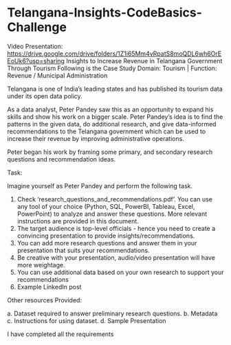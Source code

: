 # Telangana-Insights-CodeBasics-Challenge
Video Presentation: https://drive.google.com/drive/folders/1Z1i65Mm4vRpatS8moQDL6wh6OrEEoUk6?usp=sharing
Insights to Increase Revenue in Telangana Government Through Tourism
Following is the Case Study
Domain:  Tourism | Function: Revenue / Municipal Administration

Telangana is one of India’s leading states and has published its tourism data under its open data policy.

As a data analyst, Peter Pandey saw this as an opportunity to expand his skills and show his work on a bigger scale. Peter Pandey’s idea is to find the patterns in the given data, do additional research, and give data-informed recommendations to the Telangana government which can be used to increase their revenue by improving administrative operations.
 
Peter began his work by framing some primary, and secondary research questions and recommendation ideas.

Task:

Imagine yourself as Peter Pandey and perform the following task.

1.    Check ‘research_questions_and_recommendations.pdf’. You can use any tool of your choice (Python, SQL, PowerBI, Tableau, Excel, PowerPoint) to analyze and answer these questions. More relevant instructions are provided in this document.
2.    The target audience is top-level officials - hence you need to create a convincing presentation to provide insights/recommendations.
3.    You can add more research questions and answer them in your presentation that suits your recommendations.
4.    Be creative with your presentation, audio/video presentation will have more weightage.
5.    You can use additional data based on your own research to support your recommendations
6.    Example LinkedIn post 

Other resources Provided:

a.    Dataset required to answer preliminary research questions.
b.    Metadata
c.    Instructions for using dataset.
d.    Sample Presentation

I have completed all the requirements
